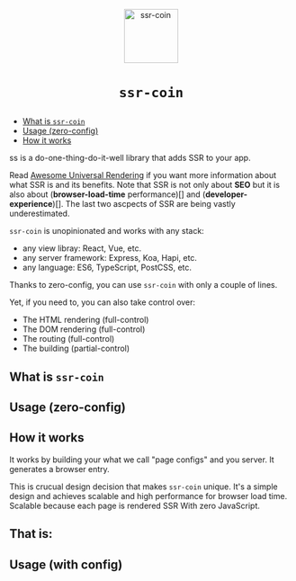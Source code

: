 <p align="center">
  <a href="/../../#readme">
    <img align="center" src="https://github.com/brillout/goldssr/raw/master/docs/ssr-coin.min.svg?sanitize=true" width=96 height=96 style="max-width:100%;" alt="ssr-coin"/>
  </a>
</p>

<h1><p align="center"><code>ssr-coin</code></p></h1>

 - [What is `ssr-coin`](#what-is-ssr-coin)
 - [Usage (zero-config)](#usage-zero-config)
 - [How it works](#how-it-works)


<img align="left" src="https://github.com/brillout/goldssr/raw/master/docs/ssr-coin.min.svg?sanitize=true" width=16 height=16 style="max-width:100%;" alt="ssr-coin"/>
is a do-one-thing-do-it-well library that adds SSR to your app.

Read [Awesome Universal Rendering](https://github.com/brillout/awesome-universal-rendering) if you want more information about what SSR is and its benefits.
Note that SSR is not only about **SEO** but it is also about (**browser-load-time** performance)[] and (**developer-experience**)[].
The last two ascpects of SSR are being vastly underestimated.

`ssr-coin` is unopinionated and works with any stack:
 - any view libray: React, Vue, etc.
 - any server framework: Express, Koa, Hapi, etc.
 - any language: ES6, TypeScript, PostCSS, etc.

Thanks to zero-config, you can use `ssr-coin` with only a couple of lines.

Yet, if you need to, you can also take control over:
 - The HTML rendering (full-control)
 - The DOM rendering (full-control)
 - The routing (full-control)
 - The building (partial-control)

## What is `ssr-coin`

## Usage (zero-config)

## How it works

It works by building your what we call "page configs" and you server.
It generates a browser entry.

This is crucual design decision that makes `ssr-coin` unique.
It's a simple design and achieves scalable and high performance for browser load time.
Scalable because each page is rendered 
SSR
With zero JavaScript.

That is:
 - 

## Usage (with config)



